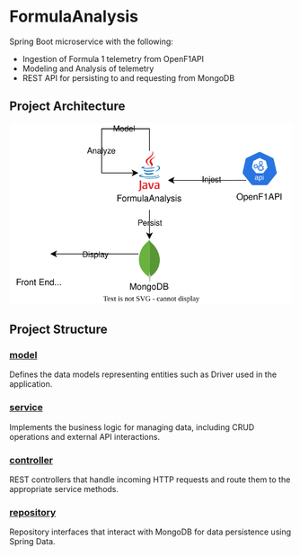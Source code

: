 # FormulaAnalysis
Spring Boot microservice with the following:  
  - Ingestion of Formula 1 telemetry from OpenF1API
  - Modeling and Analysis of telemetry
  - REST API for persisting to and requesting from MongoDB
## Project Architecture
![Architecture Diagram](https://github.com/mcheaman/FormulaAnalysis/blob/main/FormulaAnalysis.drawio.svg?raw=true)

## Project Structure

### [model](https://github.com/mcheaman/FormulaAnalysis/tree/main/src/main/java/com/f1telemetry/race_telemetry_analyzer/model)
Defines the data models representing entities such as Driver used in the application.
### [service](https://github.com/mcheaman/FormulaAnalysis/tree/main/src/main/java/com/f1telemetry/race_telemetry_analyzer/service)
Implements the business logic for managing data, including CRUD operations and external API interactions.
### [controller](https://github.com/mcheaman/FormulaAnalysis/tree/main/src/main/java/com/f1telemetry/race_telemetry_analyzer/controller)  
REST controllers that handle incoming HTTP requests and route them to the appropriate service methods.
### [repository](https://github.com/mcheaman/FormulaAnalysis/tree/main/src/main/java/com/f1telemetry/race_telemetry_analyzer/repository)  
Repository interfaces that interact with MongoDB for data persistence using Spring Data.


